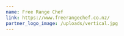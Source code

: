 ```yaml
---
name: Free Range Chef
link: https://www.freerangechef.co.nz/
partner_logo_image: /uploads/vertical.jpg
---
```

